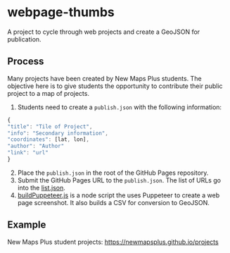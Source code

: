 # webpage-thumbs

A project to cycle through web projects and create a GeoJSON for publication.

## Process

Many projects have been created by New Maps Plus students. The objective here is to give students the opportunity to contribute their public project to a map of projects. 

1. Students need to create a `publish.json` with the following information: 

  ```js
  {
  "title": "Tile of Project",
  "info": "Secondary information",
  "coordinates": [lat, lon],
  "author": "Author"
  "link": "url"
  }
```
2. Place the `publish.json` in the root of the GitHub Pages repository. 
3. Submit the GitHub Pages URL to the `publish.json`. The list of URLs go into the [list.json](list.json).
4. [buildPuppeteer.js](buildPuppeteer.js) is a node script the uses Puppeteer to create a web page screenshot. It also builds a CSV for conversion to GeoJSON.

## Example

New Maps Plus student projects: https://newmapsplus.github.io/projects
